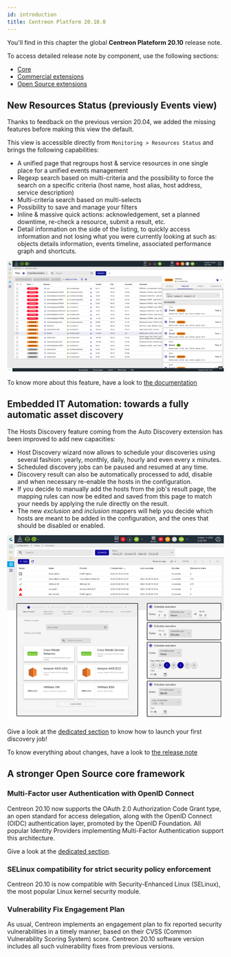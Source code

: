 ```yaml
---
id: introduction
title: Centreon Platform 20.10.0
---
```


You'll find in this chapter the global **Centreon Plateform 20.10** release note.

To access detailed release note by component, use the following sections:

- [Core](centreon-core.html)
- [Commercial extensions](centreon-commercial-extensions.html)
- [Open Source extensions](centreon-os-extensions.html)

## New Resources Status (previously Events view)

Thanks to feedback on the previous version 20.04, we added the missing features before making this view the default.

This view is accessible directly from `Monitoring > Resources Status` and
brings the following capabilities:

- A unified page that regroups host & service resources in one single place for a unified events management
- Regexp search based on multi-criteria and the possibility to force the search on a specific criteria (host name,
  host alias, host address, service description)
- Multi-criteria search based on multi-selects
- Possibility to save and manage your filters
- Inline & massive quick actions: acknowledgement, set a planned downtime, re-check a resource, submit a result, etc.
- Detail information on the side of the listing, to quickly access information and not losing what you were currently
  looking at such as: objects details information, events timeline, associated performance graph and shortcuts.

![image](../assets/monitoring/resources_status_1.png)

To know more about this feature, have a look to [the documentation](../alerts-notifications/events-view.html)

## Embedded IT Automation: towards a fully automatic asset discovery

The Hosts Discovery feature coming from the Auto Discovery extension has been improved to add new capacities:

- Host Discovery wizard now allows to schedule your discoveries using several fashion: yearly, monthly, daily, hourly
  and even every x minutes.
- Scheduled discovery jobs can be paused and resumed at any time.
- Discovery result can also be automatically processed to add, disable and when necessary re-enable the hosts in the
  configuration.
- If you decide to manually add the hosts from the job's result page, the mapping rules can now be edited and saved from
  this page to match your needs by applying the rule directly on the result.
- The new *exclusion* and *inclusion* mappers will help you decide which hosts are meant to be added in the
  configuration, and the ones that should be disabled or enabled.

![image](../assets/monitoring/discovery/host_disco_intro.png)

Give a look at the [dedicated section](../monitoring/discovery/hosts-discovery.html) to know how to launch your first
discovery job\!

To know everything about changes, have a look to
[the release note](centreon-commercial-extensions.html#centreon-auto-discovery-release-notes)

## A stronger Open Source core framework

### Multi-Factor user Authentication with OpenID Connect

Centreon 20.10 now supports the OAuth 2.0 Authorization Code Grant type, an open standard for access delegation, along
with the OpenID Connect (OIDC) authentication layer, promoted by the OpenID Foundation. All popular Identity Providers
implementing Multi-Factor Authentication support this architecture. 

Give a look at the [dedicated section](../administration/parameters/centreon-ui.html#openid-connect).

### SELinux compatibility for strict security policy enforcement

Centreon 20.10 is now compatible with Security-Enhanced Linux (SELinux), the most popular Linux kernel security module.

### Vulnerability Fix Engagement Plan

As usual, Centreon implements an engagement plan to fix reported security vulnerabilities in a timely manner, based on
their CVSS (Common Vulnerability Scoring System) score. Centreon 20.10 software version includes all such vulnerability
fixes from previous versions.
